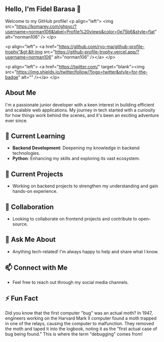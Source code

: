 ## Hello, I'm Fidel Barasa 👋
Welcome to my GitHub profile!
&lt;p align="left"&gt; &lt;img src="https://komarev.com/ghpvc/?username=norman106&label=Profile%20views&color=0e75b6&style=flat" alt="norman106" /&gt; &lt;/p&gt;

&lt;p align="left"&gt; &lt;a href="https://github.com/ryo-ma/github-profile-trophy"&gt;&lt;img src="https://github-profile-trophy.vercel.app/?username=norman106" alt="norman106" /&gt;&lt;/a&gt; &lt;/p&gt;

&lt;p align="left"&gt; &lt;a href="https://twitter.com/" target="blank"&gt;&lt;img src="https://img.shields.io/twitter/follow/?logo=twitter&style=for-the-badge" alt="" /&gt;&lt;/a&gt; &lt;/p&gt;

## About Me
I'm a passionate junior developer with a keen interest in building efficient and scalable web applications. My journey in tech started with a curiosity for how things work behind the scenes, and it's been an exciting adventure ever since.

## 🌱 Current Learning
- **Backend Development**: Deepening my knowledge in backend technologies.
- **Python**: Enhancing my skills and exploring its vast ecosystem.

## 🔭 Current Projects
- Working on backend projects to strengthen my understanding and gain hands-on experience.

## 👯 Collaboration
- Looking to collaborate on frontend projects and contribute to open-source.

## 💬 Ask Me About
- Anything tech-related! I'm always happy to help and share what I know.

## 📫 Connect with Me
- Feel free to reach out through my social media channels.

## ⚡ Fun Fact
Did you know that the first computer "bug" was an actual moth? In 1947, engineers working on the Harvard Mark II computer found a moth trapped in one of the relays, causing the computer to malfunction. They removed the moth and taped it into the logbook, noting it as the "first actual case of bug being found." This is where the term "debugging" comes from!
